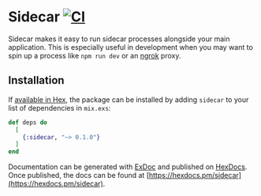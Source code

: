 # Sidecar [![CI](https://github.com/jclem/sidecar/workflows/CI/badge.svg?branch=main&event=push)](https://github.com/jclem/sidecar/actions?query=event%3Apush+branch%3Amain+workflow%3ACI)

Sidecar makes it easy to run sidecar processes alongside your main
application. This is especially useful in development when you may want to
spin up a process like `npm run dev` or an [ngrok](https://ngrok.io) proxy.

## Installation

If [available in Hex](https://hex.pm/docs/publish), the package can be installed
by adding `sidecar` to your list of dependencies in `mix.exs`:

```elixir
def deps do
  [
    {:sidecar, "~> 0.1.0"}
  ]
end
```

Documentation can be generated with [ExDoc](https://github.com/elixir-lang/ex_doc)
and published on [HexDocs](https://hexdocs.pm). Once published, the docs can
be found at [https://hexdocs.pm/sidecar](https://hexdocs.pm/sidecar).

